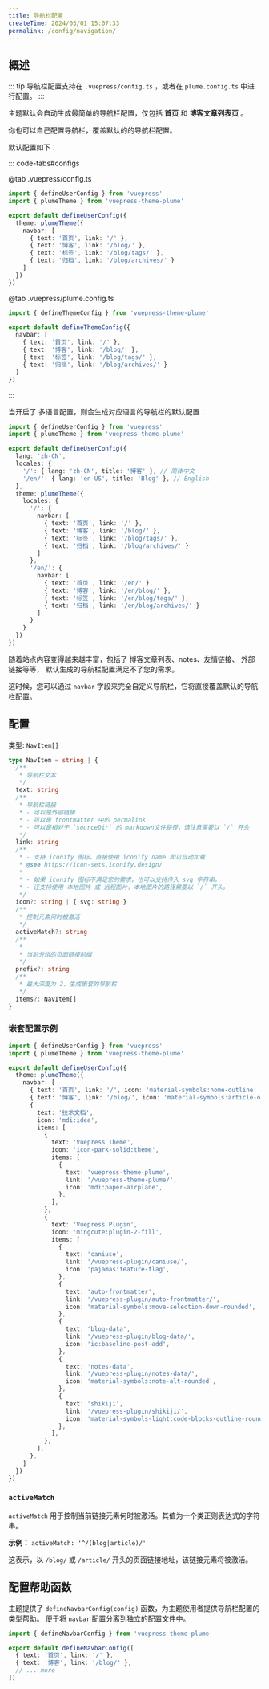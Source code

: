 ```yaml
---
title: 导航栏配置
createTime: 2024/03/01 15:07:33
permalink: /config/navigation/
---
```


## 概述

::: tip 导航栏配置支持在 `.vuepress/config.ts` ，或者在 `plume.config.ts` 中进行配置。
:::

主题默认会自动生成最简单的导航栏配置，仅包括 **首页** 和 **博客文章列表页** 。

你也可以自己配置导航栏，覆盖默认的的导航栏配置。

默认配置如下：

::: code-tabs#configs

@tab .vuepress/config.ts

```ts twoslash
import { defineUserConfig } from 'vuepress'
import { plumeTheme } from 'vuepress-theme-plume'

export default defineUserConfig({
  theme: plumeTheme({
    navbar: [
      { text: '首页', link: '/' },
      { text: '博客', link: '/blog/' },
      { text: '标签', link: '/blog/tags/' },
      { text: '归档', link: '/blog/archives/' }
    ]
  })
})
```

@tab .vuepress/plume.config.ts

```ts twoslash
import { defineThemeConfig } from 'vuepress-theme-plume'

export default defineThemeConfig({
  navbar: [
    { text: '首页', link: '/' },
    { text: '博客', link: '/blog/' },
    { text: '标签', link: '/blog/tags/' },
    { text: '归档', link: '/blog/archives/' }
  ]
})
```

:::

当开启了 多语言配置，则会生成对应语言的导航栏的默认配置：

```ts
import { defineUserConfig } from 'vuepress'
import { plumeTheme } from 'vuepress-theme-plume'

export default defineUserConfig({
  lang: 'zh-CN',
  locales: {
    '/': { lang: 'zh-CN', title: '博客' }, // 简体中文
    '/en/': { lang: 'en-US', title: 'Blog' }, // English
  },
  theme: plumeTheme({
    locales: {
      '/': {
        navbar: [
          { text: '首页', link: '/' },
          { text: '博客', link: '/blog/' },
          { text: '标签', link: '/blog/tags/' },
          { text: '归档', link: '/blog/archives/' }
        ]
      },
      '/en/': {
        navbar: [
          { text: '首页', link: '/en/' },
          { text: '博客', link: '/en/blog/' },
          { text: '标签', link: '/en/blog/tags/' },
          { text: '归档', link: '/en/blog/archives/' }
        ]
      }
    }
  })
})
```

随着站点内容变得越来越丰富，包括了 博客文章列表、notes、友情链接、 外部链接等等，
默认生成的导航栏配置满足不了您的需求。

这时候，您可以通过 `navbar` 字段来完全自定义导航栏，它将直接覆盖默认的导航栏配置。

## 配置

类型: `NavItem[]`

```ts
type NavItem = string | {
  /**
   * 导航栏文本
   */
  text: string
  /**
   * 导航栏链接
   * - 可以是外部链接
   * - 可以是 frontmatter 中的 permalink
   * - 可以是相对于 `sourceDir` 的 markdown文件路径，请注意需要以 `/` 开头
   */
  link: string
  /**
   * - 支持 iconify 图标，直接使用 iconify name 即可自动加载
   * @see https://icon-sets.iconify.design/
   *
   * - 如果 iconify 图标不满足您的需求，也可以支持传入 svg 字符串。
   * - 还支持使用 本地图片 或 远程图片，本地图片的路径需要以 `/` 开头。
   */
  icon?: string | { svg: string }
  /**
   * 控制元素何时被激活
   */
  activeMatch?: string
  /**
   *
   * 当前分组的页面链接前缀
   */
  prefix?: string
  /**
   * 最大深度为 2，生成嵌套的导航栏
   */
  items?: NavItem[]
}
```

### 嵌套配置示例

```ts title=".vuepress/config.ts"
import { defineUserConfig } from 'vuepress'
import { plumeTheme } from 'vuepress-theme-plume'

export default defineUserConfig({
  theme: plumeTheme({
    navbar: [
      { text: '首页', link: '/', icon: 'material-symbols:home-outline' },
      { text: '博客', link: '/blog/', icon: 'material-symbols:article-outline' },
      {
        text: '技术文档',
        icon: 'mdi:idea',
        items: [
          {
            text: 'Vuepress Theme',
            icon: 'icon-park-solid:theme',
            items: [
              {
                text: 'vuepress-theme-plume',
                link: '/vuepress-theme-plume/',
                icon: 'mdi:paper-airplane',
              },
            ],
          },
          {
            text: 'Vuepress Plugin',
            icon: 'mingcute:plugin-2-fill',
            items: [
              {
                text: 'caniuse',
                link: '/vuepress-plugin/caniuse/',
                icon: 'pajamas:feature-flag',
              },
              {
                text: 'auto-frontmatter',
                link: '/vuepress-plugin/auto-frontmatter/',
                icon: 'material-symbols:move-selection-down-rounded',
              },
              {
                text: 'blog-data',
                link: '/vuepress-plugin/blog-data/',
                icon: 'ic:baseline-post-add',
              },
              {
                text: 'notes-data',
                link: '/vuepress-plugin/notes-data/',
                icon: 'material-symbols:note-alt-rounded',
              },
              {
                text: 'shikiji',
                link: '/vuepress-plugin/shikiji/',
                icon: 'material-symbols-light:code-blocks-outline-rounded',
              },
            ],
          },
        ],
      },
    ]
  })
})
```

### `activeMatch`

`activeMatch` 用于控制当前链接元素何时被激活。其值为一个类正则表达式的字符串。

**示例：** `activeMatch: '^/(blog|article)/'`

这表示，以 `/blog/` 或 `/article/` 开头的页面链接地址，该链接元素将被激活。

## 配置帮助函数

主题提供了 `defineNavbarConfig(config)` 函数，为主题使用者提供导航栏配置的类型帮助。
便于将 `navbar` 配置分离到独立的配置文件中。

```ts title="navbar.ts" twoslash
import { defineNavbarConfig } from 'vuepress-theme-plume'

export default defineNavbarConfig([
  { text: '首页', link: '/' },
  { text: '博客', link: '/blog/' },
  // ... more
])
```
